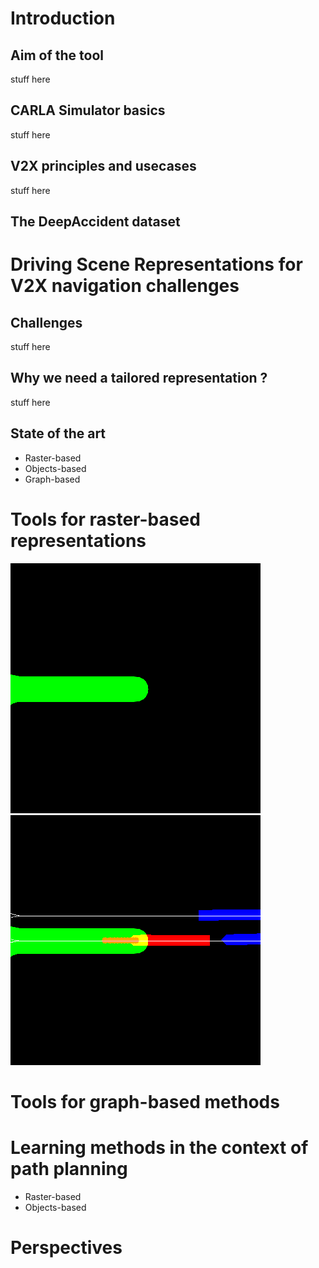 # Introduction
## Aim of the tool 
  stuff here
  
## CARLA Simulator basics
  stuff here
  
## V2X principles and usecases
  stuff here
  
## The DeepAccident dataset

# Driving Scene Representations for V2X navigation challenges
## Challenges
  stuff here

## Why we need a tailored representation ?
  stuff here

## State of the art
  - Raster-based
  - Objects-based
  - Graph-based 

# Tools for raster-based representations
![](assets/img/animation_accessible_lanes.gif)
![](assets/img/animation_final_scene.gif)

# Tools for graph-based methods

# Learning methods in the context of path planning 
- Raster-based
- Objects-based

# Perspectives
  


